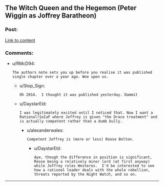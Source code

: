 ## The Witch Queen and the Hegemon (Peter Wiggin as Joffrey Baratheon)

### Post:

[Link to content](https://www.fanfiction.net/s/10121220/)

### Comments:

- u/RMcD94:
  ```
  The authors note sets you up before you realise it was published single chapter over a year ago. Woe upon us.
  ```

  - u/Stop_Sign:
    ```
    Oh 2014.  I thought it was published yesterday. Dammit
    ```

  - u/DaystarEld:
    ```
    I was legitimately excited until I noticed that. Now I want a Rational!SoIaF where Joffrey is given "the Draco treatment" and is actually competent rather than a dumb bully.
    ```

    - u/alexanderwales:
      ```
      Competent Joffrey is (more or less) Roose Bolton.
      ```

      - u/DaystarEld:
        ```
        Aye, though the difference in position is significant, Roose being a relatively minor lord (at first anyway) while Joffrey rules Westeros.  I'd be interested to see how a rational leader deals with the whole rebellion, threats reported by the Night Watch, and so on.
        ```

---

